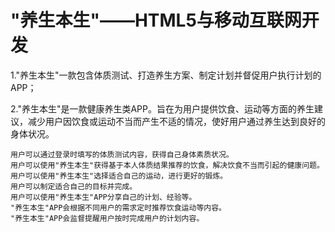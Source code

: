 # "养生本生"——HTML5与移动互联网开发
1."养生本生"一款包含体质测试、打造养生方案、制定计划并督促用户执行计划的APP；

2."养生本生"是一款健康养生类APP。旨在为用户提供饮食、运动等方面的养生建议，减少用户因饮食或运动不当而产生不适的情况，使好用户通过养生达到良好的身体状况。
   
   	用户可以通过登录时填写的体质测试内容，获得自己身体素质状况。
   	用户可以使用"养生本生"获得基于本人体质结果推荐的饮食，解决饮食不当而引起的健康问题。
   	用户可以使用"养生本生"选择适合自己的运动，进行更好的锻炼。
   	用户可以制定适合自己的目标并完成。
   	用户可以使用"养生本生"APP分享自己的计划、经验等。
   	"养生本生"APP会根据不同用户的需求定时推荐饮食运动等内容。
   	"养生本生"APP会监督提醒用户按时完成用户的计划内容。
